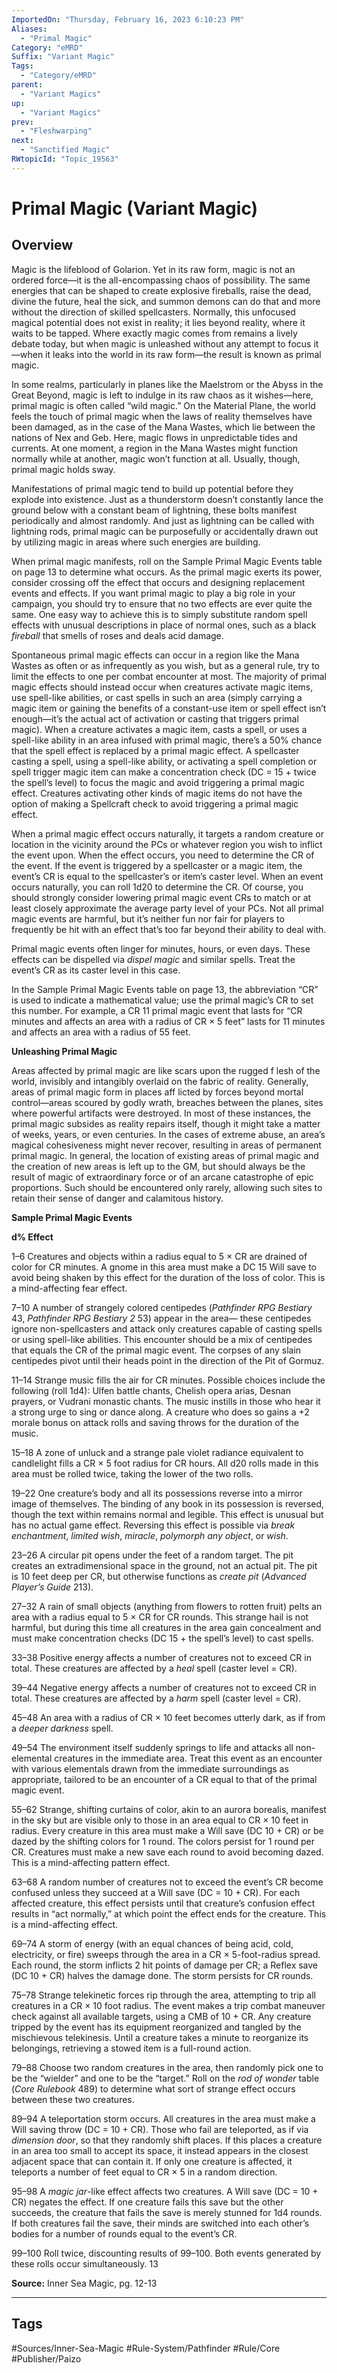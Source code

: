 ```yaml
---
ImportedOn: "Thursday, February 16, 2023 6:10:23 PM"
Aliases:
  - "Primal Magic"
Category: "eMRD"
Suffix: "Variant Magic"
Tags:
  - "Category/eMRD"
parent:
  - "Variant Magics"
up:
  - "Variant Magics"
prev:
  - "Fleshwarping"
next:
  - "Sanctified Magic"
RWtopicId: "Topic_19563"
---
```

# Primal Magic (Variant Magic)
## Overview
Magic is the lifeblood of Golarion. Yet in its raw form, magic is not an ordered force—it is the all-encompassing chaos of possibility. The same energies that can be shaped to create explosive fireballs, raise the dead, divine the future, heal the sick, and summon demons can do that and more without the direction of skilled spellcasters. Normally, this unfocused magical potential does not exist in reality; it lies beyond reality, where it waits to be tapped. Where exactly magic comes from remains a lively debate today, but when magic is unleashed without any attempt to focus it—when it leaks into the world in its raw form—the result is known as primal magic. 

In some realms, particularly in planes like the Maelstrom or the Abyss in the Great Beyond, magic is left to indulge in its raw chaos as it wishes—here, primal magic is often called “wild magic.” On the Material Plane, the world feels the touch of primal magic when the laws of reality themselves have been damaged, as in the case of the Mana Wastes, which lie between the nations of Nex and Geb. Here, magic flows in unpredictable tides and currents. At one moment, a region in the Mana Wastes might function normally while at another, magic won’t function at all. Usually, though, primal magic holds sway. 

Manifestations of primal magic tend to build up potential before they explode into existence. Just as a thunderstorm doesn’t constantly lance the ground below with a constant beam of lightning, these bolts manifest periodically and almost randomly. And just as lightning can be called with lightning rods, primal magic can be purposefully or accidentally drawn out by utilizing magic in areas where such energies are building. 

When primal magic manifests, roll on the Sample Primal Magic Events table on page 13 to determine what occurs. As the primal magic exerts its power, consider crossing off the effect that occurs and designing replacement events and effects. If you want primal magic to play a big role in your campaign, you should try to ensure that no two effects are ever quite the same. One easy way to achieve this is to simply substitute random spell effects with unusual descriptions in place of normal ones, such as a black *fireball* that smells of roses and deals acid damage. 

Spontaneous primal magic effects can occur in a region like the Mana Wastes as often or as infrequently as you wish, but as a general rule, try to limit the effects to one per combat encounter at most. The majority of primal magic effects should instead occur when creatures activate magic items, use spell-like abilities, or cast spells in such an area (simply carrying a magic item or gaining the benefits of a constant-use item or spell effect isn’t enough—it’s the actual act of activation or casting that triggers primal magic). When a creature activates a magic item, casts a spell, or uses a spell-like ability in an area infused with primal magic, there’s a 50% chance that the spell effect is replaced by a primal magic effect. A spellcaster casting a spell, using a spell-like ability, or activating a spell completion or spell trigger magic item can make a concentration check (DC = 15 + twice the spell’s level) to focus the magic and avoid triggering a primal magic effect. Creatures activating other kinds of magic items do not have the option of making a Spellcraft check to avoid triggering a primal magic effect. 

When a primal magic effect occurs naturally, it targets a random creature or location in the vicinity around the PCs or whatever region you wish to inflict the event upon. When the effect occurs, you need to determine the CR of the event. If the event is triggered by a spellcaster or a magic item, the event’s CR is equal to the spellcaster’s or item’s caster level. When an event occurs naturally, you can roll 1d20 to determine the CR. Of course, you should strongly consider lowering primal magic event CRs to match or at least closely approximate the average party level of your PCs. Not all primal magic events are harmful, but it’s neither fun nor fair for players to frequently be hit with an effect that’s too far beyond their ability to deal with. 

Primal magic events often linger for minutes, hours, or even days. These effects can be dispelled via *dispel magic* and similar spells. Treat the event’s CR as its caster level in this case. 

In the Sample Primal Magic Events table on page 13, the abbreviation “CR” is used to indicate a mathematical value; use the primal magic’s CR to set this number. For example, a CR 11 primal magic event that lasts for “CR minutes and affects an area with a radius of CR × 5 feet” lasts for 11 minutes and affects an area with a radius of 55 feet. 

**Unleashing Primal Magic** 

Areas affected by primal magic are like scars upon the rugged f lesh of the world, invisibly and intangibly overlaid on the fabric of reality. Generally, areas of primal magic form in places aff licted by forces beyond mortal control—areas scoured by godly wrath, breaches between the planes, sites where powerful artifacts were destroyed. In most of these instances, the primal magic subsides as reality repairs itself, though it might take a matter of weeks, years, or even centuries. In the cases of extreme abuse, an area’s magical cohesiveness might never recover, resulting in areas of permanent primal magic. In general, the location of existing areas of primal magic and the creation of new areas is left up to the GM, but should always be the result of magic of extraordinary force or of an arcane catastrophe of epic proportions. Such should be encountered only rarely, allowing such sites to retain their sense of danger and calamitous history. 

**Sample Primal Magic Events** 

**d% Effect** 

1–6 Creatures and objects within a radius equal to 5 × CR are drained of color for CR minutes. A gnome in this area must make a DC 15 Will save to avoid being shaken by this effect for the duration of the loss of color. This is a mind-affecting fear effect. 

7–10 A number of strangely colored centipedes (*Pathfinder RPG Bestiary* 43, *Pathfinder RPG Bestiary 2* 53) appear in the area— these centipedes ignore non-spellcasters and attack only creatures capable of casting spells or using spell-like abilities. This encounter should be a mix of centipedes that equals the CR of the primal magic event. The corpses of any slain centipedes pivot until their heads point in the direction of the Pit of Gormuz. 

11–14 Strange music fills the air for CR minutes. Possible choices include the following (roll 1d4): Ulfen battle chants, Chelish opera arias, Desnan prayers, or Vudrani monastic chants. The music instills in those who hear it a strong urge to sing or dance along. A creature who does so gains a +2 morale bonus on attack rolls and saving throws for the duration of the music. 

15–18 A zone of unluck and a strange pale violet radiance equivalent to candlelight fills a CR × 5 foot radius for CR hours. All d20 rolls made in this area must be rolled twice, taking the lower of the two rolls. 

19–22 One creature’s body and all its possessions reverse into a mirror image of themselves. The binding of any book in its possession is reversed, though the text within remains normal and legible. This effect is unusual but has no actual game effect. Reversing this effect is possible via *break enchantment*, *limited wish*, *miracle*, *polymorph any object*, or *wish*. 

23–26 A circular pit opens under the feet of a random target. The pit creates an extradimensional space in the ground, not an actual pit. The pit is 10 feet deep per CR, but otherwise functions as *create pit* (*Advanced Player’s Guide* 213). 

27–32 A rain of small objects (anything from flowers to rotten fruit) pelts an area with a radius equal to 5 × CR for CR rounds. This strange hail is not harmful, but during this time all creatures in the area gain concealment and must make concentration checks (DC 15 + the spell’s level) to cast spells. 

33–38 Positive energy affects a number of creatures not to exceed CR in total. These creatures are affected by a *heal* spell (caster level = CR). 

39–44 Negative energy affects a number of creatures not to exceed CR in total. These creatures are affected by a *harm* spell (caster level = CR). 

45–48 An area with a radius of CR × 10 feet becomes utterly dark, as if from a *deeper darkness* spell. 

49–54 The environment itself suddenly springs to life and attacks all non-elemental creatures in the immediate area. Treat this event as an encounter with various elementals drawn from the immediate surroundings as appropriate, tailored to be an encounter of a CR equal to that of the primal magic event. 

55–62 Strange, shifting curtains of color, akin to an aurora borealis, manifest in the sky but are visible only to those in an area equal to CR × 10 feet in radius. Every creature in this area must make a Will save (DC 10 + CR) or be dazed by the shifting colors for 1 round. The colors persist for 1 round per CR. Creatures must make a new save each round to avoid becoming dazed. This is a mind-affecting pattern effect. 

63–68 A random number of creatures not to exceed the event’s CR become confused unless they succeed at a Will save (DC = 10 + CR). For each affected creature, this effect persists until that creature’s confusion effect results in “act normally,” at which point the effect ends for the creature. This is a mind-affecting effect. 

69–74 A storm of energy (with an equal chances of being acid, cold, electricity, or fire) sweeps through the area in a CR × 5-foot-radius spread. Each round, the storm inflicts 2 hit points of damage per CR; a Reflex save (DC 10 + CR) halves the damage done. The storm persists for CR rounds. 

75–78 Strange telekinetic forces rip through the area, attempting to trip all creatures in a CR × 10 foot radius. The event makes a trip combat maneuver check against all available targets, using a CMB of 10 + CR. Any creature tripped by the event has its equipment reorganized and tangled by the mischievous telekinesis. Until a creature takes a minute to reorganize its belongings, retrieving a stowed item is a full-round action. 

79–88 Choose two random creatures in the area, then randomly pick one to be the “wielder” and one to be the “target.” Roll on the *rod of wonder* table (*Core Rulebook* 489) to determine what sort of strange effect occurs between these two creatures. 

89–94 A teleportation storm occurs. All creatures in the area must make a Will saving throw (DC = 10 + CR). Those who fail are teleported, as if via *dimension door*, so that they randomly shift places. If this places a creature in an area too small to accept its space, it instead appears in the closest adjacent space that can contain it. If only one creature is affected, it teleports a number of feet equal to CR × 5 in a random direction. 

95–98 A *magic jar*-like effect affects two creatures. A Will save (DC = 10 + CR) negates the effect. If one creature fails this save but the other succeeds, the creature that fails the save is merely stunned for 1d4 rounds. If both creatures fail the save, their minds are switched into each other’s bodies for a number of rounds equal to the event’s CR. 

99–100 Roll twice, discounting results of 99–100. Both events generated by these rolls occur simultaneously. 13 

**Source:** Inner Sea Magic, pg. 12-13


---
## Tags
#Sources/Inner-Sea-Magic #Rule-System/Pathfinder #Rule/Core #Publisher/Paizo

